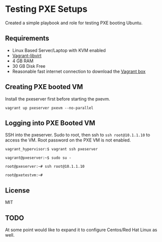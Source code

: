 # Testing PXE Setups


Created a simple playbook and role for testing PXE booting Ubuntu.

## Requirements

* Linux Based Server/Laptop with KVM enabled
* [Vagrant-libvirt](https://linuxsimba.com/vagrant-libvirt-install)
* 4 GB RAM
* 30 GB Disk Free
* Reasonable fast internet connection to download the [Vagrant box](https://app.vagrantup.com/yk0/boxes/ubuntu-xenial)

## Creating PXE booted VM

Install the pxeserver first before starting the pxevm.

```
vagrant up pxeserver pxevm --no-parallel
```

## Logging into PXE Booted VM

SSH into the pxeserver. Sudo to root, then ssh to ``ssh root@10.1.1.10`` to access the VM.
Root password on the PXE VM is not enabled.

```
vagrant_hypervisor:$ vagrant ssh pxeserver

vagrant@pxeserver:~$ sudo su -

root@pxeserver:~# ssh root@10.1.1.10

root@pxetestvm:~#
```


## License
MIT

## TODO
At some point would like to expand it to configure Centos/Red Hat Linux as well.
